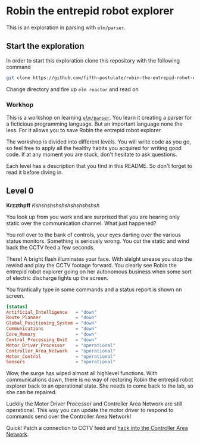 # Robin the entrepid robot explorer
This is an exploration in parsing with `elm/parser`.

## Start the exploration
In order to start this exploration clone this repository with the following command

```sh
git clone https://github.com/fifth-postulate/robin-the-entrepid-robot-explorer.git
```

Change directory and fire up `elm reactor` and read on

### Workhop
This is a workshop on learning [`elm/parser`][elm/parser]. You learn it creating a parser for a ficticious programming language. But an important language none the less. For it allows you to save Robin the entrepid robot explorer.

The workshop is divided into different levels. You will write code as you go, so feel free to apply all the healthy habits you acquired for writing good code. If at any moment you are stuck, don't hesitate to ask questions.

Each level has a description that you find in this README. So don't forget to read it before diving in.

## Level 0
**Krzzthpff** _Kshshshshshshshshshshsh_

You look up from you work and are surprised that you are hearing only static over the communication channel. What just happened?

You roll over to the bank of controls, your eyes darting over the various status monitors. Something is seriously wrong. You cut the static and wind back the CCTV feed a few seconds.

There! A bright flash illuminates your face. With sleight unease you stop the rewind and play the CCTV footage forward. You clearly see Robin the entrepid robot explorer going on her autonomous business when some sort of electric discharge lights up the screen.

You frantically type in some commands and a status report is shown on screen.

```toml
[status]
Artificial_Intelligence   = "down"
Route_Planner             = "down"
Global_Positioning_System = "down"
Communications            = "down"
Core_Memory               = "down"
Central_Processing_Unit   = "down"
Motor_Driver_Processor    = "operational"
Controller_Area_Network   = "operational"
Motor_Control             = "operational"
Sensors                   = "operational"
```

Wow, the surge has wiped almost all highlevel functions. With communications down, there is no way of restoring Robin the entrepid robot explorer back to an operational state. She needs to come back to the lab, so she can be repaired.

Luckily the Motor Driver Processor and Controller Area Network are still operational. This way you can update the motor driver to respond to commands send over the Controller Area Network!

Quick! Patch a connection to CCTV feed and [hack into the Controller Area Network](http://localhost:8000/src/ControlRoom.elm).

[elm/parser]: https://package.elm-lang.org/packages/elm/parser/latest/ 